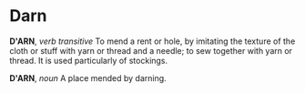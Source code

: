 # Darn

**D'ARN**, _verb transitive_ To mend a rent or hole, by imitating the texture of the cloth or stuff with yarn or thread and a needle; to sew together with yarn or thread. It is used particularly of stockings.

**D'ARN**, _noun_ A place mended by darning.